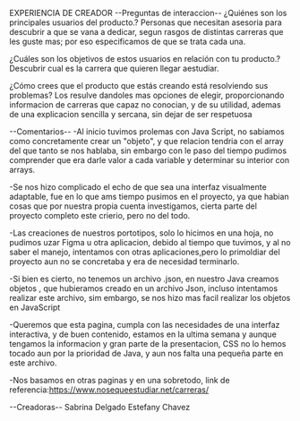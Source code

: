 EXPERIENCIA DE CREADOR
--Preguntas de interaccion--
¿Quiénes son los principales usuarios del producto.?
Personas que necesitan asesoria para descubrir a que se vana a dedicar, segun rasgos de distintas carreras que les guste mas; por eso especificamos de que se trata cada una.

¿Cuáles son los objetivos de estos usuarios en relación con tu producto.?
Descubrir cual es la carrera que quieren llegar aestudiar.

¿Cómo crees que el producto que estás creando está resolviendo sus problemas?
Los resulve dandoles mas opciones de elegir, proporcionando informacion de carreras que capaz no conocian, y de su utilidad, ademas de una explicacion sencilla y sercana, sin dejar de ser respetuosa


--Comentarios--
-Al inicio tuvimos prolemas con Java Script, no sabiamos como concretamente crear un "objeto", y que relacion tendria con el array del que tanto se nos hablaba, sin embargo con le paso del tiempo pudimos comprender que era darle valor a cada variable y determinar su interior con arrays.

-Se nos hizo complicado el echo de que sea una interfaz visualmente adaptable, fue en lo que ams tiempo pusimos en el proyecto, ya que habian cosas que por nuestra propia cuenta investigamos, cierta parte del proyecto completo este crierio, pero no del todo.

-Las creaciones de nuestros portotipos, solo lo hicimos en una hoja, no pudimos uzar Figma u otra aplicacion, debido al tiempo que tuvimos, y al no saber el manejo, intentamos con otras aplicaciones,pero lo primoldiar del proyecto aun no se concretaba y era de necesidad terminarlo.


-Si bien es cierto, no tenemos un archivo .json, en nuestro Java creamos objetos , que hubieramos creado en un archivo Json, incluso intentamos realizar este archivo, sim embargo, se nos hizo mas facil realizar los objetos en JavaScript

-Queremos que esta pagina, cumpla con las necesidades de una interfaz interactiva, y de buen contenido, estamos en la ultima semana y aunque tengamos la informacion y gran parte de la presentacion, CSS no lo hemos tocado aun por la prioridad de Java, y aun nos falta una pequeña parte en este archivo.

-Nos basamos en otras paginas y en una sobretodo, link de referencia:https://www.nosequeestudiar.net/carreras/

--Creadoras--
Sabrina Delgado
Estefany Chavez